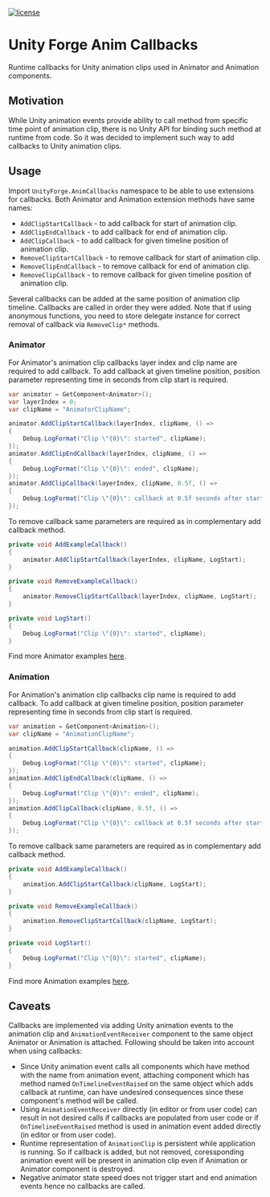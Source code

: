 [![license](https://img.shields.io/github/license/rfadeev/unity-forge-anim-callbacks.svg)](https://github.com/rfadeev/unity-forge-anim-callbacks/blob/master/LICENSE.md)

# Unity Forge Anim Callbacks
Runtime callbacks for Unity animation clips used in Animator and Animation components.

## Motivation
While Unity animation events provide ability to call method from specific time point of animation clip, there is no Unity API for binding such method at runtime from code. So it was decided to implement such way to add callbacks to Unity animation clips.

## Usage
Import `UnityForge.AnimCallbacks` namespace to be able to use extensions for callbacks. Both Animator and Animation extension methods have same names:
* `AddClipStartCallback` - to add callback for start of animation clip.
* `AddClipEndCallback` - to add callback for end of animation clip.
* `AddClipCallback` - to add callback for given timeline position of animation clip.
* `RemoveClipStartCallback` - to remove callback for start of animation clip.
* `RemoveClipEndCallback` - to remove callback for end of animation clip.
* `RemoveClipCallback` - to remove callback for given timeline position of animation clip.

Several callbacks can be added at the same position of animation clip timeline. Callbacks are called in order they were added.
Note that if using anonymous functions, you need to store delegate instance for correct removal of callback via `RemoveClip*` methods.

### Animator
For Animator's animation clip callbacks layer index and clip name are required to add callback. To add callback at given timeline position, position parameter representing time in seconds from clip start is required.
```csharp
var animator = GetComponent<Animator>();
var layerIndex = 0;
var clipName = "AnimatorClipName";

animator.AddClipStartCallback(layerIndex, clipName, () =>
{
    Debug.LogFormat("Clip \"{0}\": started", clipName);
});
animator.AddClipEndCallback(layerIndex, clipName, () =>
{
    Debug.LogFormat("Clip \"{0}\": ended", clipName);
});
animator.AddClipCallback(layerIndex, clipName, 0.5f, () =>
{
    Debug.LogFormat("Clip \"{0}\": callback at 0.5f seconds after start", clipName);
});
```

To remove callback same parameters are required as in complementary add callback method.
```csharp
private void AddExampleCallback()
{
    animator.AddClipStartCallback(layerIndex, clipName, LogStart);
}

private void RemoveExampleCallback()
{
    animator.RemoveClipStartCallback(layerIndex, clipName, LogStart);
}

private void LogStart()
{
    Debug.LogFormat("Clip \"{0}\": started", clipName);
}
```

Find more Animator examples [here](https://github.com/rfadeev/unity-forge-anim-callbacks/tree/master/Source/Examples/Animator).

### Animation
For Animation's animation clip callbacks clip name is required to add callback. To add callback at given timeline position, position parameter representing time in seconds from clip start is required.
```csharp
var animation = GetComponent<Animation>();
var clipName = "AnimationClipName";

animation.AddClipStartCallback(clipName, () =>
{
    Debug.LogFormat("Clip \"{0}\": started", clipName);
});
animation.AddClipEndCallback(clipName, () =>
{
    Debug.LogFormat("Clip \"{0}\": ended", clipName);
});
animation.AddClipCallback(clipName, 0.5f, () =>
{
    Debug.LogFormat("Clip \"{0}\": callback at 0.5f seconds after start", clipName);
});
```

To remove callback same parameters are required as in complementary add callback method.
```csharp
private void AddExampleCallback()
{
    animation.AddClipStartCallback(clipName, LogStart);
}

private void RemoveExampleCallback()
{
    animation.RemoveClipStartCallback(clipName, LogStart);
}

private void LogStart()
{
    Debug.LogFormat("Clip \"{0}\": started", clipName);
}
```

Find more Animation examples [here](https://github.com/rfadeev/unity-forge-anim-callbacks/tree/master/Source/Examples/Animation).

## Caveats
Callbacks are implemented via adding Unity animation events to the animation clip and `AnimationEventReceiver` component to the same object Animator or Animation is attached. Following should be taken into account when using callbacks:
* Since Unity animation event calls all components which have method with the name from animation event, attaching component which has method named `OnTimelineEventRaised` on the same object which adds callback at runtime, can have undesired consequences since these component's method will be called.
* Using `AnimationEventReceiver` directly (in editor or from user code) can result in not desired calls if callbacks are populated from user code or if `OnTimelineEventRaised` method is used in animation event added directly (in editor or from user code).
* Runtime representation of `AnimationClip` is persistent while application is running. So if callback is added, but not removed, coressponding animation event will be present in animation clip even if Animation or Animator component is destroyed.
* Negative animator state speed does not trigger start and end animation events hence no callbacks are called.
